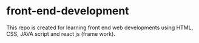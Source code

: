 # front-end-development
This repo is created for learning front end web developments using HTML, CSS, JAVA script and react js (frame work).
